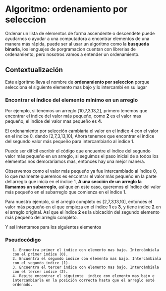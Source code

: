 # Algoritmo: ordenamiento por seleccion
Ordenar un lista de elementos de forma ascendente o descendete puede ayudarnos o ayudar a una computadora a encontrar elementos de una manera más rápida, puede ser al usar un algoritmo como la **busqueda binaria**, los lenguajes de porgramacion cuentan con librerias de ordenamiento, pero nosotros vamos a entender un ordenamiento.
## Contextualización 
Este algoritmo lleva el nombre de **ordenamiento por seleccion** porque selecciona el siguiente elemento mas bajo y lo intercambi en su lugar
### Encontrar el índice del elemento mínimo en un arreglo
Por ejemplo, si tenemos un arreglo [10,7,3,13,2], primero tenemos que encontrar el indice del valor más pequeño, como **2** es el valor mas pequeño, el indice del valor mas pequeño es **4**.

El ordenamiento por selección cambiaría el valor en el índice 4 con el valor en el índice 0, dando [2,7,3,13,10], Ahora tenemos que encontrar el índice del segundo valor más pequeño para intercambiarlo al índice 1.

Puede ser difícil escribir el código que encuentre el índice del segundo valor más pequeño en un arreglo, si seguimos el paso inicial de a todos los elementos nos demorariamos mas, entonces hay una mejor manera. 

Observemos como el valor más pequeño ya fue intercambiado al índice 0, lo que realmente queremos es encontrar el valor más pequeño en la parte del arreglo que inicia en el índice 1, **A una sección de un arreglo la llamamos un subarreglo**, así que en este caso, queremos el índice del valor más pequeño en el subarreglo que comienza en el índice 1.

Para nuestro ejemplo, si el arreglo completo es [2,7,3,13,10], entonces el valor más pequeño en el que empieza en el índice **1** es **3**, y tiene índice **2** en el arreglo original. Así que el índice **2** es la ubicación del segundo elemento más pequeño del arreglo completo.

Y asi intentamos para los siguientes elementos
### **Pseudocódigo**
<ul>

    1. Encuentra primer el indice con elemento mas bajo. Intercámbiala con el primer indice (0).
    2. Encuentra el segundo indice con elemento mas bajo. Intercámbiala con el segundo indice (1).
    3. Encuentra el tercer indice con elemento mas bajo. Intercámbiala con el tercer indice (2).
    4. Repite encontrar el siguiente  indice con elemento mas bajo e intercambiarla en la posición correcta hasta que el arreglo esté ordenado.
</ul>